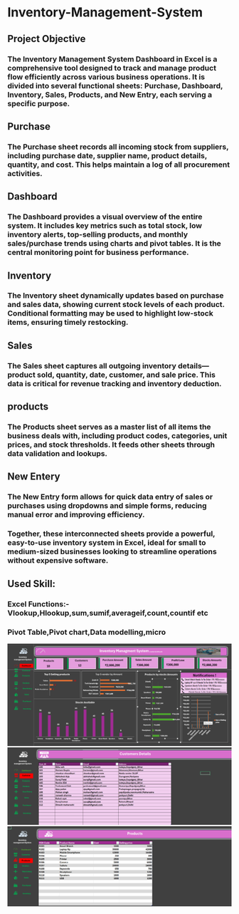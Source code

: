 # Inventory-Management-System

## Project Objective

### The **Inventory Management System Dashboard** in Excel is a comprehensive tool designed to track and manage product flow efficiently across various business operations. It is divided into several functional sheets: **Purchase**, **Dashboard**, **Inventory**, **Sales**, **Products**, and **New Entry**, each serving a specific purpose.
## Purchase
### The **Purchase** sheet records all incoming stock from suppliers, including purchase date, supplier name, product details, quantity, and cost. This helps maintain a log of all procurement activities.
## Dashboard
### The **Dashboard** provides a visual overview of the entire system. It includes key metrics such as total stock, low inventory alerts, top-selling products, and monthly sales/purchase trends using charts and pivot tables. It is the central monitoring point for business performance.
## Inventory
### The **Inventory** sheet dynamically updates based on purchase and sales data, showing current stock levels of each product. Conditional formatting may be used to highlight low-stock items, ensuring timely restocking.
## Sales
### The **Sales** sheet captures all outgoing inventory details—product sold, quantity, date, customer, and sale price. This data is critical for revenue tracking and inventory deduction.
## products
### The **Products** sheet serves as a master list of all items the business deals with, including product codes, categories, unit prices, and stock thresholds. It feeds other sheets through data validation and lookups.
## New Entery
### The **New Entry** form allows for quick data entry of sales or purchases using dropdowns and simple forms, reducing manual error and improving efficiency.

### Together, these interconnected sheets provide a powerful, easy-to-use inventory system in Excel, ideal for small to medium-sized businesses looking to streamline operations without expensive software.
## Used Skill:
### Excel Functions:-Vlookup,Hlookup,sum,sumif,averageif,count,countif etc
### Pivot Table,Pivot chart,Data modelling,micro
<img src="https://github.com/bittusah213/Inventory-Management-System/blob/main/Screenshot%202025-10-07%20184732.png">
<img src="https://github.com/bittusah213/Inventory-Management-System/blob/main/Screenshot%202025-10-07%20184935.png">
<img src="https://github.com/bittusah213/Inventory-Management-System/blob/main/Screenshot%202025-10-07%20185041.png">
